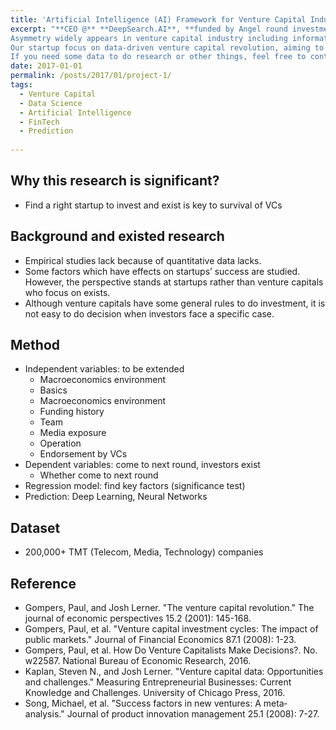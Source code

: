 ```yaml
---
title: 'Artificial Intelligence (AI) Framework for Venture Capital Industry: How to Predict Startups’ Success in Primary Market'
excerpt: "**CEO @** **DeepSearch.AI**, **funded by Angel round investment**, ongoing <br><br> 
Asymmetry widely appears in venture capital industry including information, knowledge, relationship et al, which heavily affects investors' decision making. 
Our startup focus on data-driven venture capital revolution, aiming to empowering investors to discover unicorns. Besides, our technical team supports various data scraping demands.
If you need some data to do research or other things, feel free to contact me. We can help you!"
date: 2017-01-01
permalink: /posts/2017/01/project-1/
tags:
  - Venture Capital
  - Data Science
  - Artificial Intelligence
  - FinTech
  - Prediction
  
---
```


## Why this research is significant?
* Find a right startup to invest and exist is key to survival of VCs

## Background and existed research
* Empirical studies lack because of quantitative data lacks.
* Some factors which have effects on startups’ success are studied. However, the perspective stands at startups rather than venture capitals who focus on exists.
* Although venture capitals have some general rules to do investment, it is not easy to do decision when investors face a specific case.

## Method
* Independent variables: to be extended
  * Macroeconomics environment
  * Basics
  * Macroeconomics environment
  * Funding history
  * Team
  * Media exposure
  * Operation
  * Endorsement by VCs
* Dependent variables: come to next round, investors exist
  * Whether come to next round
* Regression model: find key factors (significance test)
* Prediction: Deep Learning, Neural Networks

## Dataset
* 200,000+ TMT (Telecom, Media, Technology) companies

## Reference
* Gompers, Paul, and Josh Lerner. "The venture capital revolution." The journal of economic perspectives 15.2 (2001): 145-168.
* Gompers, Paul, et al. "Venture capital investment cycles: The impact of public markets." Journal of Financial Economics 87.1 (2008): 1-23.
* Gompers, Paul, et al. How Do Venture Capitalists Make Decisions?. No. w22587. National Bureau of Economic Research, 2016.
* Kaplan, Steven N., and Josh Lerner. "Venture capital data: Opportunities and challenges." Measuring Entrepreneurial Businesses: Current Knowledge and Challenges. University of Chicago Press, 2016.
* Song, Michael, et al. "Success factors in new ventures: A meta‐analysis." Journal of product innovation management 25.1 (2008): 7-27.

